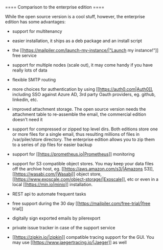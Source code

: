 ==== Comparison to the enterprise edition ====

While the open source version is a cool stuff, however, the enterprise edition has some advantages:

  * support for multitenancy

  * easier installation, it ships as a deb package and an install script

  * the [[https://mailpiler.com/launch-my-instance/|"Launch my instance!"]] free service

  * support for multiple nodes (scale out), it may come handy if you have really lots of data

  * flexible SMTP routing

  * more choices for authentication by using [[https://auth0.com|Auth0]], including SSO against Azure AD, 3rd party Oauth providers, eg. github, linkedin, etc.

  * improved attachment storage. The open source version needs the attachment table to re-assemble the email, the commercial edition doesn't need it

  * support for compressed or zipped top level dirs. Both editions store one or more files for a single email, thus resulting millions of files in /var/piler/store directory. The enterprise edition allows you to zip them to a series of zip files for easier backup

  * support for [[https://prometheus.io|Prometheus]] monitoring

  * support for S3 compatible object stores. You may keep your data files off the archive host, eg. [[https://aws.amazon.com/s3/|Amazons S3]], [[https://wasabi.com/|Wasabi]] object store, [[https://www.exoscale.com/object-storage/|Exoscale]], etc or even in a local [[https://min.io|minio]] installation.

  * REST api to automate frequent tasks

  * free support during the 30 day [[https://mailpiler.com/free-trial/|free trial]]

  * digitally sign exported emails by pilerexport

  * private issue tracker in case of the support service

  * [[https://zipkin.io/|zipkin]] compatible tracing support for the GUI. You may use [[https://www.jaegertracing.io/|Jaeger]] as well

